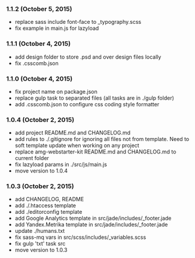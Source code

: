 ### 1.1.2 (October 5, 2015)

* replace sass include font-face to _typography.scss
* fix example in main.js for lazyload

### 1.1.1 (October 4, 2015)

* add design folder to store .psd and over design files locally
* fix .csscomb.json

### 1.1.0 (October 4, 2015)

* fix project name on package.json
* replace gulp task to separated files (all tasks are in ./gulp folder)
* add .csscomb.json to configure css coding style formatter

### 1.0.4 (October 2, 2015)

* add project README.md and CHANGELOG.md
* add rules to ./.gitignore for ignoring all files not from template. Need to soft template update when working on any project
* replace amg-webstarter-kit README.md and CHANGELOG.md to current folder
* fix lazyload params in ./src/js/main.js
* move version to 1.0.4

### 1.0.3 (October 2, 2015)

* add CHANGELOG, README
* add ./.htaccess template
* add ./editorconfig template
* add Google Analytics template in src/jade/includes/_footer.jade
* add Yandex.Metrika template in src/jade/includes/_footer.jade
* update ./humans.txt 
* fix sass-mq vars in src/scss/includes/_variables.scss
* fix gulp 'txt' task src
* move version to 1.0.3